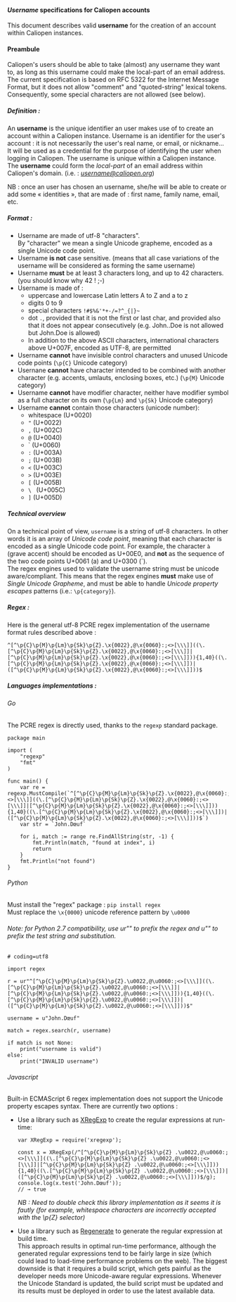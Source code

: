#### _Username_ specifications for Caliopen accounts

This document describes valid **username** for the creation of an account within Caliopen instances.

#### Preambule
Caliopen's users should be able to take (almost) any username they want to, as long as this username could make the local-part of an email address.  
The current specification is based on RFC 5322 for the Internet Message Format, but it does not allow "comment" and "quoted-string" lexical tokens. Consequently, some special characters are not allowed (see below).

##### Definition :
An **username** is the unique identifier an user makes use of to create an account within a Caliopen instance. 
Username is an identifier for the user's account : it is not necessarily the user's real name, or email, or nickname… It will be used as a credential for the purpose of identifying the user when logging in Caliopen. The username is unique within a Caliopen instance.  
The **username** could form the _local-part_ of an email address within Caliopen's domain. (i.e. : _<username@caliopen.org>_)

NB : once an user has chosen an username, she/he will be able to create or add some « identities », that are made of : first name, family name, email, etc.

##### Format :
 
* Username are made of utf-8 "characters".  
By "character" we mean a single Unicode grapheme, encoded as a single Unicode code point.
* Username **is not** case sensitive. (means that all case variations of the username will be considered as forming the same username)
* Username **must** be at least 3 characters long, and up to 42 characters. (you should know why 42 ! ;-)
* Username is made of :
    * uppercase and lowercase Latin letters A to Z and a to z
    * digits 0 to 9
    * special characters `!#$%&'*+-/=?^_{|}~`
    * dot `.`, provided that it is not the first or last char, and provided also that it does not appear consecutively (e.g. John..Doe is not allowed but John.Doe is allowed)
    * In addition to the above ASCII characters, international characters above U+007F, encoded as UTF-8, are permitted
* Username **cannot** have invisible control characters and unused Unicode code points (`\p{C}` Unicode category)
* Usernane **cannot** have character intended to be combined with another character (e.g. accents, umlauts, enclosing boxes, etc.) (`\p{M}` Unicode category)
* Username **cannot** have modifier character, neither have modifier symbol as a full character on its own (`\p{Lm}` and `\p{Sk}` Unicode category)
* Username **cannot** contain those characters (unicode number):
    * whitespace (U+0020)
    * `"` (U+0022)
    * `,` (U+002C)
    * `@` (U+0040)
    *  `  (U+0060)
    * `:` (U+003A)
    * `;` (U+003B)
    * `<` (U+003C)
    * `>` (U+003E)
    * `[` (U+005B)
    * `\ ` (U+005C)
    * `]` (U+005D)

##### Technical overview
On a technical point of view, `username` is a string of utf-8 characters. In other words it is an array of _Unicode code point_, meaning that each character is encoded as a single Unicode code point. For example, the character `à` (grave accent) should be encoded as U+00E0, and **not** as the sequence of the two code points U+0061 (a) and U+0300 (\`).  
The regex engines used to validate the username string must be unicode aware/compliant. This means that the regex engines **must** make use of _Single Unicode Grapheme_, and must be able to handle _Unicode property escapes_ patterns (i.e.: `\p{category}`).

##### Regex :
Here is the general utf-8 PCRE regex implementation of the username format rules described above :
```
^[^\p{C}\p{M}\p{Lm}\p{Sk}\p{Z}.\x{0022},@\x{0060}:;<>[\\\]]((\.[^\p{C}\p{M}\p{Lm}\p{Sk}\p{Z}.\x{0022},@\x{0060}:;<>[\\\]]|[^\p{C}\p{M}\p{Lm}\p{Sk}\p{Z}.\x{0022},@\x{0060}:;<>[\\\]])){1,40}((\.[^\p{C}\p{M}\p{Lm}\p{Sk}\p{Z}.\x{0022},@\x{0060}:;<>[\\\]])|([^\p{C}\p{M}\p{Lm}\p{Sk}\p{Z}.\x{0022},@\x{0060}:;<>[\\\]]))$
```

##### Languages implementations :
###### Go
The PCRE regex is directly used, thanks to the `regexp` standard package.
```
package main

import (
    "regexp"
    "fmt"
)

func main() {
    var re = regexp.MustCompile(`^[^\p{C}\p{M}\p{Lm}\p{Sk}\p{Z}.\x{0022},@\x{0060}:;<>[\\\]]((\.[^\p{C}\p{M}\p{Lm}\p{Sk}\p{Z}.\x{0022},@\x{0060}:;<>[\\\]]|[^\p{C}\p{M}\p{Lm}\p{Sk}\p{Z}.\x{0022},@\x{0060}:;<>[\\\]])){1,40}((\.[^\p{C}\p{M}\p{Lm}\p{Sk}\p{Z}.\x{0022},@\x{0060}:;<>[\\\]])|([^\p{C}\p{M}\p{Lm}\p{Sk}\p{Z}.\x{0022},@\x{0060}:;<>[\\\]]))$`)
    var str = `John.Dœuf`
    
    for i, match := range re.FindAllString(str, -1) {
        fmt.Println(match, "found at index", i)
        return
    }
    fmt.Println("not found")
}
```
###### Python
Must install the "regex" package : `pip install regex`  
Must replace the `\x{0000}` unicode reference pattern by `\u0000`  
###### Note: for Python 2.7 compatibility, use ur"" to prefix the regex and u"" to prefix the test string and substitution.

```
# coding=utf8

import regex

r = ur"^[^\p{C}\p{M}\p{Lm}\p{Sk}\p{Z}.\u0022,@\u0060:;<>[\\\]]((\.[^\p{C}\p{M}\p{Lm}\p{Sk}\p{Z}.\u0022,@\u0060:;<>[\\\]]|[^\p{C}\p{M}\p{Lm}\p{Sk}\p{Z}.\u0022,@\u0060:;<>[\\\]])){1,40}((\.[^\p{C}\p{M}\p{Lm}\p{Sk}\p{Z}.\u0022,@\u0060:;<>[\\\]])|([^\p{C}\p{M}\p{Lm}\p{Sk}\p{Z}.\u0022,@\u0060:;<>[\\\]]))$"

username = u"John.Dœuf"

match = regex.search(r, username)

if match is not None:
    print("username is valid")
else:
    print("INVALID username")
```
###### Javascript
Built-in ECMAScript 6 regex implementation does not support the Unicode property escapes syntax. There are currently two options :

* Use a library such as [XRegExp](https://github.com/slevithan/xregexp) to create the regular expressions at run-time:  

    ```
    var XRegExp = require('xregexp');

    const x = XRegExp(/^[^\p{C}\p{M}\p{Lm}\p{Sk}\p{Z} .\u0022,@\u0060:;<>[\\\]]((\.[^\p{C}\p{M}\p{Lm}\p{Sk}\p{Z} .\u0022,@\u0060:;<>[\\\]]|[^\p{C}\p{M}\p{Lm}\p{Sk}\p{Z} .\u0022,@\u0060:;<>[\\\]])){1,40}((\.[^\p{C}\p{M}\p{Lm}\p{Sk}\p{Z} .\u0022,@\u0060:;<>[\\\]])|([^\p{C}\p{M}\p{Lm}\p{Sk}\p{Z} .\u0022,@\u0060:;<>[\\\]]))$/g);
    console.log(x.test('John.Dœuf'));
    // → true
    ```
    *NB : Need to double check this library implementation as it seems it is fautly (for example, whitespace characters are incorrectly accepted with the \p{Z} selector)*
* Use a library such as [Regenerate](https://github.com/mathiasbynens/regenerate) to generate the regular expression at build time.  
This approach results in optimal run-time performance, although the generated regular expressions tend to be fairly large in size (which could lead to load-time performance problems on the web). The biggest downside is that it requires a build script, which gets painful as the developer needs more Unicode-aware regular expressions. Whenever the Unicode Standard is updated, the build script must be updated and its results must be deployed in order to use the latest available data.